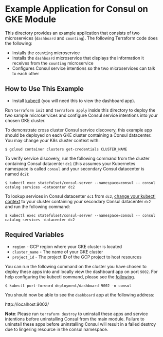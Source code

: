 # Example Application for Consul on GKE Module

This directory provides an example application that consists of two
microservices (`dashboard` and `counting`). The following Terraform code does
the following:

- Installs the `counting` microservice
- Installs the `dashboard` microservice that displays the information it
  receives from the `counting` microservice
- Configures Consul service intentions so the two microservices can talk to each
  other

## How to Use This Example

- Install [kubectl](https://kubernetes.io/docs/reference/kubectl/) (you will need this to view the dashboard app).

Run `terraform init` and `terraform apply` inside this directory to deploy the
two sample microservices and configure Consul service intentions into your
chosen GKE cluster.

To demonstrate cross cluster Consul service discovery, this example app should be deployed on each GKE cluster containing a Consul datacenter.
You may change your K8s cluster context with:

```shell
$ gcloud container clusters get-credentials CLUSTER_NAME
```

To verify service discovery, run the following command from the cluster
containing Consul datacenter `dc1` (this assumes your Kubernetes namespace is
called `consul` and your secondary Consul datacenter is named `dc2`):

```shell
$ kubectl exec statefulset/consul-server --namespace=consul -- consul catalog services -datacenter dc2
```

To lookup services in Consul datacenter `dc1` from `dc2`, [change your kubectl
context](https://github.com/hashicorp/terraform-gcp-consul-ent-k8s/tree/main/examples/prereqs_quickstart#a-note-on-using-kubectl)
to your cluster containing your secondary Consul datacenter `dc2` and run the
following command:

```shell
$ kubectl exec statefulset/consul-server --namespace=consul -- consul catalog services -datacenter dc2
```

## Required Variables

- `region` - GCP region where your GKE cluster is located
- `cluster_name` - The name of your GKE cluster
- `project_id` - The project ID of the GCP project to host resources

You can run the following command on the cluster you have chosen to deploy these
apps into and locally view the dashboard app on port `9002`. For help
configuring the kubectl command, please see the
[following](https://github.com/hashicorp/terraform-gcp-consul-ent-k8s/blob/main/examples/prereqs_quickstart/README.md#a-note-on-using-kubectl).

```shell
$ kubectl port-forward deployment/dashboard 9002 -n consul
```

You should now be able to see the `dashboard` app at the following address:

http://localhost:9002/

**Note**: Please run `terraform destroy` to uninstall these apps and service intentions before uninstalling Consul from the main module. Failure to uninstall these apps before uninstalling Consul will result in a failed destroy due to lingering resource in the consul namespace.
